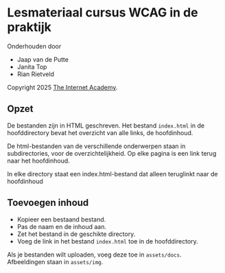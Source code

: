 # Lesmateriaal cursus WCAG in de praktijk

Onderhouden door 
- Jaap van de Putte
- Janita Top
- Rian Rietveld

Copyright 2025 [The Internet Academy](https://www.internetacademy.nl/).

## Opzet
De bestanden zijn in HTML geschreven.  Het bestand `index.html` in de hoofddirectory bevat het overzicht van alle links, de hoofdinhoud.  

De html-bestanden van de verschillende onderwerpen staan in subdirectories, voor de overzichtelijkheid. Op elke pagina is een link terug naar het hoofdinhoud.  

In elke directory staat een index.html-bestand dat alleen teruglinkt naar de hoofdinhoud

## Toevoegen inhoud

- Kopieer een bestaand bestand. 
- Pas de naam en de inhoud aan.
- Zet het bestand in de geschikte directory.
- Voeg de link in het bestand `index.html` toe in de hoofddirectory.

Als je bestanden wilt uploaden, voeg deze toe in `assets/docs`.  
Afbeeldingen staan in `assets/img`.





